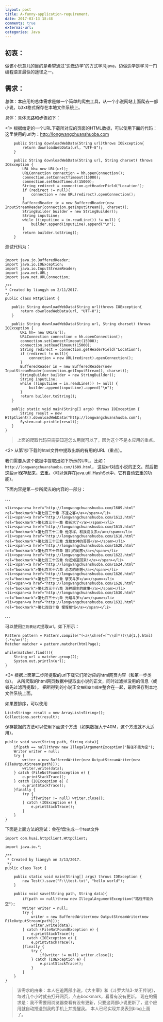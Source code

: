 ```yaml
---
layout: post
title: A-funny-application-requirement.
date: 2017-03-13 18:48
comments: true
external-url:
categories: Java
---
```


## 初衷：
做该小玩意儿的目的是希望通过“边做边学”的方式学习java，边做边学是学习一门编程语言最快的途径之一。

## 需求：
总体：本应用的总体需求是做一个简单的爬虫工具，从一个小说网站上面爬去一部小说，以txt格式保存在本地文件系统上。

具体：具体思路和步骤如下：

<1> 根据给定的一个URL下载所对应的页面的HTML数据，可以使用下面的代码：
这里使用的url为：http://longwangchuanshuoba.com

 ```
     public String downloadWebData(String url)throws IOException{
         return downloadWebData(url, "UTF-8");
     }

     public String downloadWebData(String url, String charset) throws IOException {
         URL hh= new URL(url);
         URLConnection connection = hh.openConnection();
         connection.setConnectTimeout(15000);
         connection.setReadTimeout(15000);
         String redirect = connection.getHeaderField("Location");
         if (redirect != null){
             connection = new URL(redirect).openConnection();
         }
         BufferedReader in = new BufferedReader(new InputStreamReader(connection.getInputStream(), charset));
         StringBuilder builder = new StringBuilder();
         String inputLine;
         while ((inputLine = in.readLine()) != null) {
             builder.append(inputLine).append("\n");
         }
         return builder.toString();
     }
 ```

 测试代码为：
 ```

import java.io.BufferedReader;
import java.io.IOException;
import java.io.InputStreamReader;
import java.net.URL;
import java.net.URLConnection;

/**
 * Created by liangyh on 2/11/2017.
 */
public class HttpClient {

    public String downloadWebData(String url)throws IOException{
        return downloadWebData(url, "UTF-8");
    }

    public String downloadWebData(String url, String charset) throws IOException {
        URL hh= new URL(url);
        URLConnection connection = hh.openConnection();
        connection.setConnectTimeout(15000);
        connection.setReadTimeout(15000);
        String redirect = connection.getHeaderField("Location");
        if (redirect != null){
            connection = new URL(redirect).openConnection();
        }
        BufferedReader in = new BufferedReader(new InputStreamReader(connection.getInputStream(), charset));
        StringBuilder builder = new StringBuilder();
        String inputLine;
        while ((inputLine = in.readLine()) != null) {
            builder.append(inputLine).append("\n");
        }
        return builder.toString();
    }

    public static void main(String[] args) throws IOException {
        String result = new HttpClient().downloadWebData("http://longwangchuanshuoba.com");
        System.out.println(result);
    }
}
 ```

>上面的爬取代码只需要知道怎么用就可以了，因为这个不是本应用的重点。


<2> 从第1步下载的html文件中提取出新的有用的URL（重点）。

 我们需要从这个数据中提取出如下所示的URL，比如：`http://longwangchuanshuoba.com/1609.html`，
 这些url对应小说的正文。然后把这些url保存起来，去重。（可以保存在java.util.HashSet中，它有自动去重的功能）。

下面内容是第一步所爬去的内容的一部分：
```
、、、

<li><span><a href="http://longwangchuanshuoba.com/1609.html" rel="bookmark">第七百三十章 不速之客</a></span></li>
<li><span><a href="http://longwangchuanshuoba.com/1612.html" rel="bookmark">第七百三十一章 都长大了</a></span></li>
<li><span><a href="http://longwangchuanshuoba.com/1615.html" rel="bookmark">第七百三十二章 他怎样，和我没关系</a></span></li>
<li><span><a href="http://longwangchuanshuoba.com/1618.html" rel="bookmark">第七百三十三章 龙枪女神的哥哥</a></span></li>
<li><span><a href="http://longwangchuanshuoba.com/1620.html" rel="bookmark">第七百三十四章 娜儿的闺房</a></span></li>
<li><span><a href="http://longwangchuanshuoba.com/1622.html" rel="bookmark">第七百三十五章 你还知道回来!</a></span></li>
<li><span><a href="http://longwangchuanshuoba.com/1624.html" rel="bookmark">第七百三十六章 忐忑的谢邂</a></span></li>
<li><span><a href="http://longwangchuanshuoba.com/1626.html" rel="bookmark">第七百三十七章 擎天斗罗</a></span></li>
<li><span><a href="http://longwangchuanshuoba.com/1628.html" rel="bookmark">第七百三十八章 海神阁主的故事</a></span></li>
<li><span><a href="http://longwangchuanshuoba.com/1630.html" rel="bookmark">第七百三十九章 光暗斗罗</a></span></li>
<li><span><a href="http://longwangchuanshuoba.com/1632.html" rel="bookmark">第七百四十章 惺惺相惜</a></span></li>

、、、

```

 可以使用`正则表达式`提取url。如下所示：
 ```
 Pattern pattern = Pattern.compile("(<a\\shref=[^\\d]*)(\\d{1,}.html)(.*</a>)");
 Matcher matcher = pattern.matcher(htmlPage);

 while(matcher.find()){
     String url = matcher.group(2);
     System.out.println(url);
 }

 ```


<3> 根据上面第二步所提取的url下载它们所对应的html网页内容（和第一步类似）。
从所爬取的html网页数据中提取出小说的正文，同时过滤掉没用的信息（或者先过滤再提取）。
把所得到的小说正文`按照章节顺序`整合在一起，最后保存到本地文件系统上面。


如果要排序，可以使用

```
List<String> result = new ArrayList<String>();
Collections.sort(result);
```

保存数据的方法可以使用下面这个方法（如果数据大于40M，这个方法就不太适用）。
```
public void save(String path, String data){
    if(path == null)throw new IllegalArgumentException("路径不能为空");
    Writer writer = null;
    try {
        writer = new BufferedWriter(new OutputStreamWriter(new FileOutputStream(path)));
        writer.write(data);
    } catch (FileNotFoundException e) {
        e.printStackTrace();
    } catch (IOException e) {
        e.printStackTrace();
    }finally {
        try {
            if(writer != null) writer.close();
        } catch (IOException e) {
            e.printStackTrace();
        }
    }
}
```

下面是上面方法的测试：会在f盘生成一个test文件
```
import com.huai.httpClient.HttpClient;

import java.io.*;

/**
 * Created by liangyh on 3/13/2017.
 */
public class Test {

    public static void main(String[] args) throws IOException {
        new Test().save("F:\\test.txt", "hello world");
    }

    public void save(String path, String data){
        if(path == null)throw new IllegalArgumentException("路径不能为空");
        Writer writer = null;
        try {
            writer = new BufferedWriter(new OutputStreamWriter(new FileOutputStream(path)));
            writer.write(data);
        } catch (FileNotFoundException e) {
            e.printStackTrace();
        } catch (IOException e) {
            e.printStackTrace();
        }finally {
            try {
                if(writer != null) writer.close();
            } catch (IOException e) {
                e.printStackTrace();
            }
        }
    }
}
```


>该需求的由来：本人在追两部小说，《大主宰》和《斗罗大陆3-龙王传说》，
每过几个小时就去打开网页，点击bookmark，看看有没有更新。
现在的需求是：我不需要用浏览器查看有没有更新，只要这两部小说更新了，这个应用就自动推送到我的手机上并提醒我。
本人已经实现并发表到blog上面了。